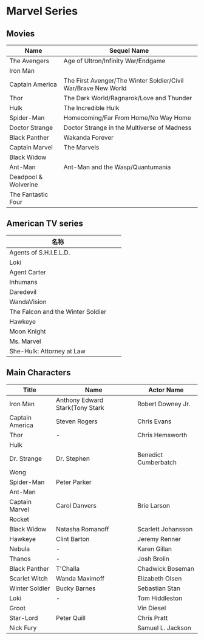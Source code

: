 # Marvel Series

## Movies

| Name                 | Sequel Name                                                  |
| -------------------- | ------------------------------------------------------------ |
| The Avengers         | Age of Ultron/Infinity War/Endgame                           |
| Iron Man             |                                                              |
| Captain America      | The First Avenger/The Winter Soldier/Civil War/Brave New World |
| Thor                 | The Dark World/Ragnarok/Love and Thunder                     |
| Hulk                 | The Incredible Hulk                                          |
| Spider-Man           | Homecoming/Far From Home/No Way Home                         |
| Doctor Strange       | Doctor Strange in the Multiverse of Madness                  |
| Black Panther        | Wakanda Forever                                              |
| Captain Marvel       | The Marvels                                                  |
| Black Widow          |                                                              |
| Ant-Man              | Ant-Man and the Wasp/Quantumania                             |
| Deadpool & Wolverine |                                                              |
| The Fantastic Four   |                                                              |

## American TV series

| 名称                              |      |      |
| --------------------------------- | ---- | ---- |
| Agents of S.H.I.E.L.D.            |      |      |
| Loki                              |      |      |
| Agent Carter                      |      |      |
| Inhumans                          |      |      |
| Daredevil                         |      |      |
| WandaVision                       |      |      |
| The Falcon and the Winter Soldier |      |      |
| Hawkeye                           |      |      |
| Moon Knight                       |      |      |
| Ms. Marvel                        |      |      |
| She-Hulk: Attorney at Law         |      |      |

## Main Characters

| Title           | Name                            | Actor Name           |
| --------------- | ------------------------------- | -------------------- |
| Iron Man        | Anthony Edward Stark(Tony Stark | Robert Downey Jr.    |
| Captain America | Steven Rogers                   | Chris Evans          |
| Thor            | -                               | Chris Hemsworth      |
| Hulk            |                                 |                      |
| Dr. Strange     | Dr. Stephen                     | Benedict Cumberbatch |
| Wong            |                                 |                      |
| Spider-Man      | Peter Parker                    |                      |
| Ant-Man         |                                 |                      |
| Captain Marvel  | Carol Danvers                   | Brie Larson          |
| Rocket          |                                 |                      |
| Black Widow     | Natasha Romanoff                | Scarlett Johansson   |
| Hawkeye         | Clint Barton                    | Jeremy Renner        |
| Nebula          | -                               | Karen Gillan         |
| Thanos          | -                               | Josh Brolin          |
| Black Panther   | T'Challa                        | Chadwick Boseman     |
| Scarlet Witch   | Wanda Maximoff                  | Elizabeth Olsen      |
| Winter Soldier  | Bucky Barnes                    | Sebastian Stan       |
| Loki            | -                               | Tom Hiddleston       |
| Groot           |                                 | Vin Diesel           |
| Star-Lord       | Peter Quill                     | Chris Pratt          |
| Nick Fury       |                                 | Samuel L. Jackson    |